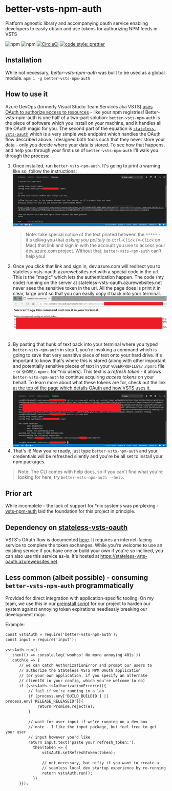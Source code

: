 # better-vsts-npm-auth

Platform agnostic library and accompanying oauth service enabling developers to easily obtain and use tokens for authorizing NPM feeds in VSTS

![npm](https://img.shields.io/npm/v/better-vsts-npm-auth)
![npm](https://img.shields.io/npm/dw/better-vsts-npm-auth)
[![CircleCI](https://circleci.com/gh/zumwald/better-vsts-npm-auth/tree/master.svg?style=svg)](https://circleci.com/gh/zumwald/better-vsts-npm-auth/tree/master)
[![code style: prettier](https://img.shields.io/badge/code_style-prettier-ff69b4.svg?style=flat-square)](https://github.com/prettier/prettier)

## Installation

While not necessary, _better-vsts-npm-auth_ was built to be used as a global module.
`npm i -g better-vsts-npm-auth`

## How to use it

Azure DevOps (formerly Visual Studio Team Services aka VSTS) [uses OAuth to authorize access to resources](https://docs.microsoft.com/en-us/azure/devops/integrate/get-started/authentication/oauth?view=azure-devops) - like your npm registries! Better-vsts-npm-auth is one half of a two-part solution: `better-vsts-npm-auth` is the piece of software which you install on your machine, and it handles all the OAuth magic for you. The second part of the equation is [`stateless-vsts-oauth`](https://github.com/zumwald/stateless-vsts-oauth) which is a very simple web endpoint which handles the OAuth flow described above. I designed both tools such that they never store your data - only _you_ decide where your data is stored. To see how that happens, and help you through your first use of `better-vsts-npm-auth` I'll walk you through the process:

1. Once installed, run `better-vsts-npm-auth`. It's going to print a warning like so, follow the instructions:
   ![](docs/assets/example-first-run.jpg)
   > Note: take special notice of the text printed between the `*****` - it's <s>telling you that</s> _asking you politely to_ `Ctrl+Click` (`⌘+Click` on Mac) that link and sign in with the account you use to access your dev.azure.com project. Without that, `better-vsts-npm-auth` can't help you!
2. Once you click that link and sign in, dev.azure.com will redirect you to stateless-vsts-oauth.azurewebsites.net with a special code in the url. This is the "magic" which lets the authentication happen. The code (my code) running on the server at stateless-vsts-oauth.azurewebsites.net never sees the sensitive token in the url. All the page does is print it in clear, large print so that you can easily copy it back into your terminal.
   ![](docs/assets/example-stateless-vsts-oauth-callback.jpg)
3. By pasting that hunk of text back into your terminal where you typed `better-vsts-npm-auth` in step 1, you're invoking a command which is going to save that very sensitive piece of text onto your hard drive. It's important to know that's where this is stored (along with other important and potentially sensitive pieces of text in your `%USERPROFILE%/.npmrc` file - or `$HOME/.npmrc` for \*nix users). This text is a _refresh token_ - it allows `better-vsts-npm-auth` to continue acquiring _access tokens_ on your behalf. To learn more about what these tokens are for, check out the link at the top of the page which details OAuth and how VSTS uses it.
   ![](docs/assets/example-save-refresh-token.jpg)
4. That's it! _Now_ you're ready, just type `better-vsts-npm-auth` and your credentials will be refreshed silently and you're be all set to install your npm packages.

> Note: The CLI comes with help docs, so if you can't find what you're looking for here, try `better-vsts-npm-auth --help`.

## Prior art

While incomplete - the lack of support for \*nix systems was perplexing - [vsts-npm-auth](https://www.npmjs.com/package/vsts-npm-auth) laid the foundation for this project in principle.

## Dependency on [stateless-vsts-oauth](https://github.com/zumwald/stateless-vsts-oauth)

VSTS's OAuth flow is documented [here](https://docs.microsoft.com/en-us/vsts/integrate/get-started/authentication/oauth). It requires an internet-facing service to complete the token exchanges. While you're welcome to use an existing service if you have one or build your own if you're so inclined, you can also use this service as-is. It's hosted at https://stateless-vsts-oauth.azurewebsites.net.

## Less common (albeit possible) - consuming `better-vsts-npm-auth` programmatically

Provided for direct integration with application-specific tooling. On my team, we use this in our [preinstall script](https://docs.npmjs.com/misc/scripts) for our project to harden our system against annoying token expirations needlessly breaking our development mojo.

Example:

```
const vstsAuth = require('better-vsts-npm-auth');
const input = require('input');

vstsAuth.run()
  .then(() => console.log('woohoo! No more annoying 401s'))
  .catch(e => {
      // we can catch AuthorizationError and prompt our users to
      // authorize the Stateless VSTS NPM OAuth application
      // (or your own application, if you specify an alternate
      // clientId in your config, which you're welcome to do)
      if (vstsAuth.isAuthorizationError(e)){
          // fail if we're running in a lab
          if (process.env['BUILD_BUILDID'] || process.env['RELEASE_RELEASEID']){
              return Promise.reject(e);
          }

          // wait for user input if we're running on a dev box
          // note - I like the input package, but feel free to get your user
          // input however you'd like
          return input.text('paste your refresh_token:').
            then(token => {
                vstsAuth.setRefreshToken(token);

                // not necessary, but nifty if you want to create a
                // seamless local dev startup experience by re-running
                return vstsAuth.run();
            })
      }});
```
